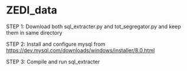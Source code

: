 # ZEDI_data

STEP 1: Download both sql_extracter.py and tot_segregator.py and keep them in same directory

STEP 2: Install and configure mysql from https://dev.mysql.com/downloads/windows/installer/8.0.html

STEP 3: Compile and run sql_extracter
